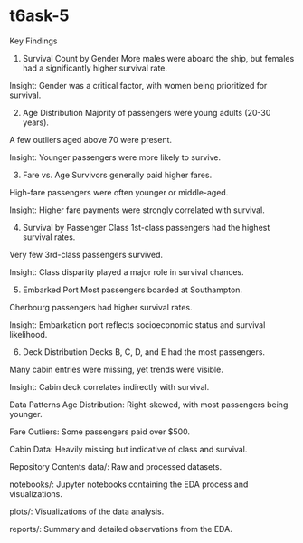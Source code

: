 # t6ask-5
Key Findings
1. Survival Count by Gender
More males were aboard the ship, but females had a significantly higher survival rate.

Insight: Gender was a critical factor, with women being prioritized for survival.

2. Age Distribution
Majority of passengers were young adults (20-30 years).

A few outliers aged above 70 were present.

Insight: Younger passengers were more likely to survive.

3. Fare vs. Age
Survivors generally paid higher fares.

High-fare passengers were often younger or middle-aged.

Insight: Higher fare payments were strongly correlated with survival.

4. Survival by Passenger Class
1st-class passengers had the highest survival rates.

Very few 3rd-class passengers survived.

Insight: Class disparity played a major role in survival chances.

5. Embarked Port
Most passengers boarded at Southampton.

Cherbourg passengers had higher survival rates.

Insight: Embarkation port reflects socioeconomic status and survival likelihood.

6. Deck Distribution
Decks B, C, D, and E had the most passengers.

Many cabin entries were missing, yet trends were visible.

Insight: Cabin deck correlates indirectly with survival.

Data Patterns
Age Distribution: Right-skewed, with most passengers being younger.

Fare Outliers: Some passengers paid over $500.

Cabin Data: Heavily missing but indicative of class and survival.

Repository Contents
data/: Raw and processed datasets.

notebooks/: Jupyter notebooks containing the EDA process and visualizations.

plots/: Visualizations of the data analysis.

reports/: Summary and detailed observations from the EDA.
